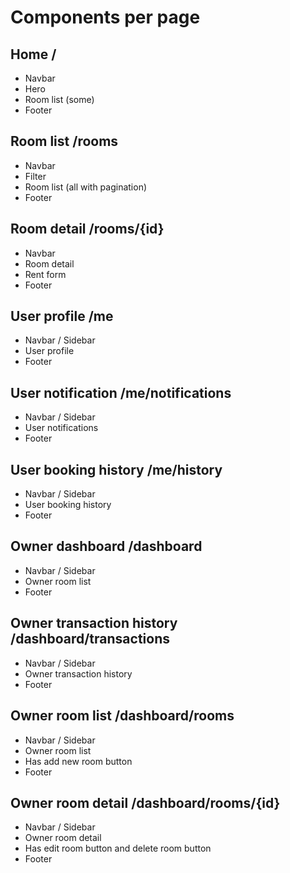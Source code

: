 # Components per page

## Home /

- Navbar
- Hero
- Room list (some)
- Footer

## Room list /rooms

- Navbar
- Filter
- Room list (all with pagination)
- Footer

## Room detail /rooms/{id}

- Navbar
- Room detail
- Rent form
- Footer

## User profile /me

- Navbar / Sidebar
- User profile
- Footer

## User notification /me/notifications

- Navbar / Sidebar
- User notifications
- Footer

## User booking history /me/history

- Navbar / Sidebar
- User booking history
- Footer

## Owner dashboard /dashboard

- Navbar / Sidebar
- Owner room list
- Footer

## Owner transaction history /dashboard/transactions

- Navbar / Sidebar
- Owner transaction history
- Footer

## Owner room list /dashboard/rooms

- Navbar / Sidebar
- Owner room list
- Has add new room button
- Footer

## Owner room detail /dashboard/rooms/{id}

- Navbar / Sidebar
- Owner room detail
- Has edit room button and delete room button
- Footer
